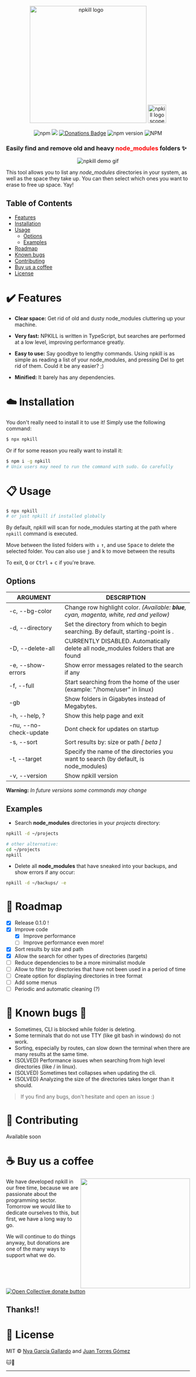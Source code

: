 <p align="center">
  <img src="https://npkill.js.org/img/npkill-text-clean.svg" width="320" alt="npkill logo" />
  <img src="https://npkill.js.org/img/npkill-scope-mono.svg" width="50" alt="npkill logo scope" />
</p>
<p align="center">
<img alt="npm" src="https://img.shields.io/npm/dy/npkill.svg">
<a href="https://www.codacy.com/app/zaldih/npkill?utm_source=github.com&amp;utm_medium=referral&amp;utm_content=zaldih/npkill&amp;utm_campaign=Badge_Grade"><img src="https://api.codacy.com/project/badge/Grade/b8ba5eb6cba4413eb474921dcc460f34"/></a>
<a href="#donations"><img  src="https://yourdonation.rocks/images/badge.svg" alt="Donations Badge"></a>
<img alt="npm version" src="https://img.shields.io/npm/v/npkill.svg">
<img alt="NPM" src="https://img.shields.io/npm/l/npkill.svg">
</p>

### Easily find and **remove** old and heavy <font color="red">**node_modules**</font> folders :sparkles:

<p align="center">
  <img src="https://npkill.js.org/img/npkill-demo-0.3.0.gif" alt="npkill demo gif" />
</p>

This tool allows you to list any _node_modules_ directories in your system, as well as the space they take up. You can then select which ones you want to erase to free up space. Yay!

## Table of Contents

- [Features](#features)
- [Installation](#installation)
- [Usage](#usage)
  - [Options](#options)
  - [Examples](#examples)
- [Roadmap](#roadmap)
- [Known bugs](#known-bugs)
- [Contributing](#contributing)
- [Buy us a coffee](#donations)
- [License](#license)

<a name="features"></a>

# :heavy_check_mark: Features

- **Clear space:** Get rid of old and dusty node_modules cluttering up your machine.

- **Very fast:** NPKILL is written in TypeScript, but searches are performed at a low level, improving performance greatly.

- **Easy to use:** Say goodbye to lengthy commands. Using npkill is as simple as reading a list of your node_modules, and pressing Del to get rid of them. Could it be any easier? ;)

- **Minified:** It barely has any dependencies.

<a name="installation"></a>

# :cloud: Installation

You don't really need to install it to use it!
Simply use the following command:

```bash
$ npx npkill
```

Or if for some reason you really want to install it:

```bash
$ npm i -g npkill
# Unix users may need to run the command with sudo. Go carefully
```

<a name="usage"></a>

# :clipboard: Usage

```bash
$ npx npkill
# or just npkill if installed globally
```

By default, npkill will scan for node_modules starting at the path where `npkill` command is executed.

Move between the listed folders with <kbd>↓</kbd> <kbd>↑</kbd>, and use <kbd>Space</kbd> to delete the selected folder.
You can also use <kbd>j</kbd> and <kbd>k</kbd> to move between the results

To exit, <kbd>Q</kbd> or <kbd>Ctrl</kbd> + <kbd>c</kbd> if you're brave.

<a name="options"></a>

## Options

| ARGUMENT               | DESCRIPTION                                                                               |
| ---------------------- | ----------------------------------------------------------------------------------------- |
| -c, --bg-color         | Change row highlight color. _(Available: **blue**, cyan, magenta, white, red and yellow)_ |
| -d, --directory        | Set the directory from which to begin searching. By default, starting-point is .          |
| -D, --delete-all       | CURRENTLY DISABLED. Automatically delete all node_modules folders that are found          |
| -e, --show-errors      | Show error messages related to the search if any                                          |
| -f, --full             | Start searching from the home of the user (example: "/home/user" in linux)                |
| -gb                    | Show folders in Gigabytes instead of Megabytes.                                           |
| -h, --help, ?          | Show this help page and exit                                                              |
| -nu, --no-check-update | Dont check for updates on startup                                                         |
| -s, --sort             | Sort results by: size or path _[ beta ]_                                                  |
| -t, --target           | Specify the name of the directories you want to search (by default, is node_modules)      |
| -v, --version          | Show npkill version                                                                       |

**Warning:** _In future versions some commands may change_

<a name="examples"></a>

## Examples

- Search **node_modules** directories in your _projects_ directory:

```bash
npkill -d ~/projects

# other alternative:
cd ~/projects
npkill
```

- Delete all **node_modules** that have sneaked into your backups, and show errors if any occur:

```bash
npkill -d ~/backups/ -e
```

<a name="roadmap"></a>

# :crystal_ball: Roadmap

- [x] Release 0.1.0 !
- [x] Improve code
  - [x] Improve performance
  - [ ] Improve performance even more!
- [x] Sort results by size and path
- [x] Allow the search for other types of directories (targets)
- [ ] Reduce dependencies to be a more minimalist module
- [ ] Allow to filter by directories that have not been used in a period of time
- [ ] Create option for displaying directories in tree format
- [ ] Add some menus
- [ ] Periodic and automatic cleaning (?)

<a name="known-bugs"></a>

# :bug: Known bugs :bug:

- Sometimes, CLI is blocked while folder is deleting.
- Some terminals that do not use TTY (like git bash in windows) do not work.
- Sorting, especially by routes, can slow down the terminal when there are many results at the same time.
- (SOLVED) Performance issues when searching from high level directories (like / in linux).
- (SOLVED) Sometimes text collapses when updating the cli.
- (SOLVED) Analyzing the size of the directories takes longer than it should.

> If you find any bugs, don't hesitate and open an issue :)

<a name="contributing"></a>

# :revolving_hearts: Contributing

Available soon
<a name="donations"></a>

# :coffee: Buy us a coffee

<img align="right" width="300" src="https://npkill.js.org/img/cat-donation-cup.png">
We have developed npkill in our free time, because we are passionate about the programming sector.
Tomorrow we would like to dedicate ourselves to this, but first, we have a long way to go.

We will continue to do things anyway, but donations are one of the many ways to support what we do.

<span class="badge-opencollective"><a href="https://opencollective.com/npkill/contribute" title="Donate to this project using Open Collective"><img src="https://img.shields.io/badge/open%20collective-donate-green.svg" alt="Open Collective donate button" /></a></span>

## Thanks!!

<a name="license"></a>

# :scroll: License

MIT © [Nya García Gallardo](https://github.com/NyaGarcia) and [Juan Torres Gómez](https://github.com/zaldih)

:cat::baby_chick:

---
